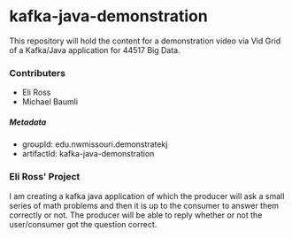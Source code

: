 # kafka-java-demonstration
This repository will hold the content for a demonstration video via Vid Grid of a Kafka/Java application for 44517 Big Data. 

### Contributers
- Eli Ross
- Michael Baumli

##### Metadata
- groupId: edu.nwmissouri.demonstratekj
- artifactId: kafka-java-demonstration

### Eli Ross' Project
I am creating a kafka java application of which the producer will ask a small series of math problems and then it is up to the consumer to answer them correctly or not. The producer will be able to reply whether or not the user/consumer got the question correct. 
